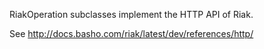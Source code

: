 RiakOperation subclasses implement the HTTP API of Riak.

See http://docs.basho.com/riak/latest/dev/references/http/